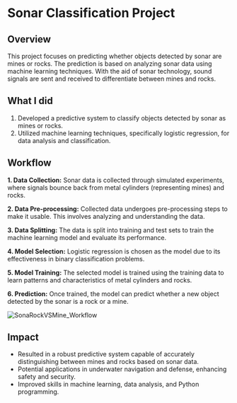 # Sonar Classification Project

## Overview
This project focuses on predicting whether objects detected by sonar are mines or rocks. The prediction is based on analyzing sonar data using machine learning techniques. With the aid of sonar technology, sound signals are sent and received to differentiate between mines and rocks.

## What I did
1. Developed a predictive system to classify objects detected by sonar as mines or rocks.
2. Utilized machine learning techniques, specifically logistic regression, for data analysis and classification.

## Workflow

**1. Data Collection:** Sonar data is collected through simulated experiments, where signals bounce back from metal cylinders (representing mines) and rocks.

**2. Data Pre-processing:** Collected data undergoes pre-processing steps to make it usable. This involves analyzing and understanding the data.

**3. Data Splitting:** The data is split into training and test sets to train the machine learning model and evaluate its performance.

**4. Model Selection:** Logistic regression is chosen as the model due to its effectiveness in binary classification problems.

**5. Model Training:** The selected model is trained using the training data to learn patterns and characteristics of metal cylinders and rocks.

**6. Prediction:** Once trained, the model can predict whether a new object detected by the sonar is a rock or a mine.

![SonaRockVSMine_Workflow](https://github.com/shaikanjum432/RockVSMinePrediction-DataScienceProject/assets/69950202/dd7829c6-55d2-4b23-977b-36f33e9e4bcc)

## Impact
- Resulted in a robust predictive system capable of accurately distinguishing between mines and rocks based on sonar data.
- Potential applications in underwater navigation and defense, enhancing safety and security.
- Improved skills in machine learning, data analysis, and Python programming.
